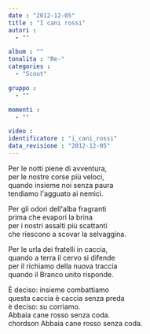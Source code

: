 ```yaml
---
date : "2012-12-05"
title : "I cani rossi"
autori : 
  - ""

album : ""
tonalita : "Re-"
categories : 
  - "Scout"

gruppo : 
  - ""

momenti : 
  - ""

video : 
identificatore : "i_cani_rossi"
data_revisione : "2012-12-05"
---
```

  
  
Per le notti piene di avventura,  
per le nostre corse più veloci,  
quando insieme noi senza paura  
tendiamo l'agguato ai nemici.  
  
  
  
Per gli odori dell'alba fragranti   
prima che evapori la brina   
per i nostri assalti più scattanti   
che riescono a scovar la selvaggina.  
  
  
Per le urla dei fratelli in caccia,   
quando a terra il cervo si difende   
per il richiamo della nuova traccia   
quando il Branco unito risponde.  
  
  
È deciso: insieme combattiamo   
questa caccia è caccia senza preda   
è deciso: su corriamo.  
Abbaia cane rosso senza coda.  
chordson Abbaia cane rosso senza coda.  
  
